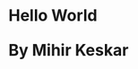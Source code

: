 <!DOCTYPE html>
<html lang="en">
  <head>
    <title>Hello World Web Page</title>
    <meta charset="utf-8">
  </head>
  <body>
<h1>Hello World
  <p>By Mihir Keskar</p>
  </body>
    </html>
  

